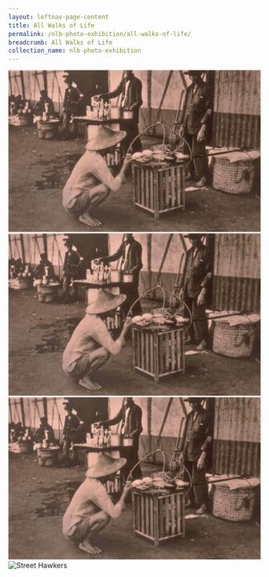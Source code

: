 ```yaml
---
layout: leftnav-page-content
title: All Walks of Life
permalink: /nlb-photo-exhibition/all-walks-of-life/
breadcrumb: All Walks of Life
collection_name: nlb-photo-exhibition
---
```

![Street Hawkers](/images/all-walks-of-life/Sub1-6-street-hawkers-1300.jpg)
![Street Hawkers](/images/all-walks-of-life/Sub1-6-street-hawkers-1400.jpg)
![Street Hawkers](/images/all-walks-of-life/Sub1-6-street-hawkers1200.jpg)
![Street Hawkers](/images/all-walks-of-life/Sub1-6-street-hawkers-1100.jpg)

